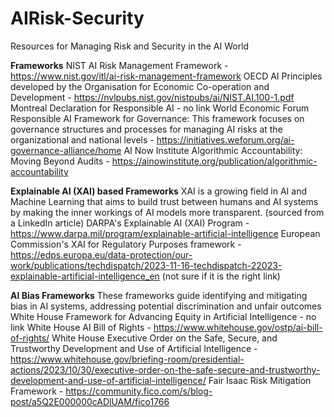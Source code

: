 # AIRisk-Security
Resources for Managing Risk and Security in the AI World

**Frameworks**
  NIST AI Risk Management Framework - https://www.nist.gov/itl/ai-risk-management-framework
  OECD AI Principles developed by the Organisation for Economic Co-operation and Development - https://nvlpubs.nist.gov/nistpubs/ai/NIST.AI.100-1.pdf
  Montreal Declaration for Responsible AI - no link
  World Economic Forum Responsible AI Framework for Governance: This framework focuses on governance structures and processes for managing AI risks at the organizational and national levels - https://initiatives.weforum.org/ai-governance-alliance/home
  AI Now Institute Algorithmic Accountability: Moving Beyond Audits - https://ainowinstitute.org/publication/algorithmic-accountability

**Explainable AI (XAI) based Frameworks**
  XAI is a growing field in AI and Machine Learning that aims to build trust between humans and AI systems by making the inner workings of AI models more transparent. (sourced from a LinkedIn article)
  DARPA's Explainable AI (XAI) Program - https://www.darpa.mil/program/explainable-artificial-intelligence
  European Commission's XAI for Regulatory Purposes framework - https://edps.europa.eu/data-protection/our-work/publications/techdispatch/2023-11-16-techdispatch-22023-explainable-artificial-intelligence_en (not sure if it is the right link)

**AI Bias Frameworks**
  These frameworks guide identifying and mitigating bias in AI systems, addressing potential discrimination and unfair outcomes
  White House Framework for Advancing Equity in Artificial Intelligence - no link
  White House AI Bill of Rights - https://www.whitehouse.gov/ostp/ai-bill-of-rights/
  White House Executive Order on the Safe, Secure, and Trustworthy Development and Use of Artificial Intelligence - https://www.whitehouse.gov/briefing-room/presidential-actions/2023/10/30/executive-order-on-the-safe-secure-and-trustworthy-development-and-use-of-artificial-intelligence/
  Fair Isaac Risk Mitigation Framework - https://community.fico.com/s/blog-post/a5Q2E000000cADlUAM/fico1766
  
